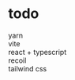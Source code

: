 # todo

yarn <br/>
vite <br/>
react + typescript <br/>
recoil <br/>
tailwind css <br/>

<!--
- 추가
- 삭제
- 로컬스토리지 저장
- 카테고리 map

- 수정
- 다크모드
- 로그인 / 회원가입 (로컬스토리지)

#96c9ff - blue
#24d6e3
#ffbcc3 - pink
#ff55ad

-->
